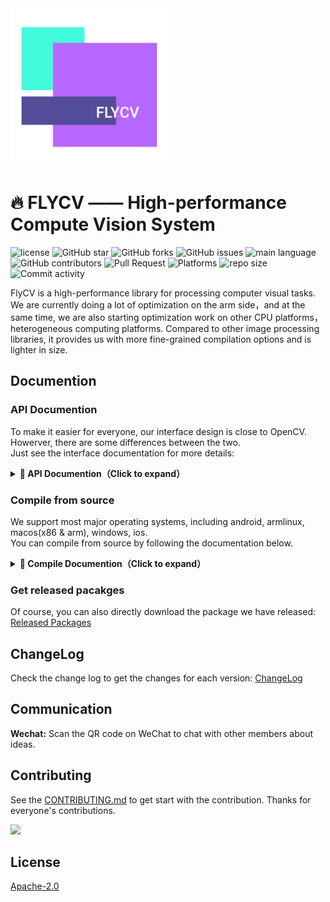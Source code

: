 <img width=50% src="docs/assets/logo_transparent.png"/>

# 🔥 FLYCV —— High-performance Compute Vision System

![license](https://img.shields.io/hexpm/l/plug?color=%2300CD66&logo=apache&style=flat)
![GitHub star](https://img.shields.io/github/stars/paddlepaddle/flycv?color=%23FFB90F&logo=github)
![GitHub forks](https://img.shields.io/github/forks/paddlepaddle/flycv?color=pink&logo=github)
![GitHub issues](https://img.shields.io/github/issues/paddlepaddle/flycv?color=%2377BFFF&logo=github)
![main language](https://img.shields.io/github/languages/top/paddlepaddle/flycv?color=%23EEE685&logo=c%2B%2B)
![GitHub contributors](https://img.shields.io/github/contributors/paddlepaddle/flycv?color=orange&logo=github)
![Pull Request](https://img.shields.io/github/issues-pr/paddlepaddle/flycv?color=FFDAB9&logo=github)
![Platforms](https://img.shields.io/static/v1?label=platforms&message=android|armlinux|windows|linux|ios&color=BBFFFF&logo=gnometerminal)
![repo size](https://img.shields.io/github/repo-size/paddlepaddle/flycv?color=E6E6FA&logo=files&logoColor=E6E6FA)
![Commit activity](https://img.shields.io/github/commit-activity/m/paddlepaddle/flycv?color=F0FFFF&logo=github)

FlyCV is a high-performance library for processing computer visual tasks. We are currently doing a lot of optimization on the arm side，and at the same time, we are also starting optimization work on other CPU platforms，heterogeneous computing platforms. Compared to other image processing libraries, it provides us with more fine-grained compilation options and is lighter in size.

## Documention

### API Documention
To make it easier for everyone, our interface design is close to OpenCV. Howerver, there are some differences between the two.
<br>
Just see the interface documentation for more details: 
<details close> <summary><style="font-size:100px"><b>📖 API Documention（Click to expand） </b></font></summary>
<br>

 - [:books: v1.0](docs/en/v1.0/api_docs/content.md)

</details>


### Compile from source
We support most major operating systems, including android, armlinux, macos(x86 & arm), windows, ios. 
<br>
You can compile from source by following the documentation below.
<br>

<details close> <summary><style="font-size:100px"><b>📖 Compile Documention（Click to expand） </b></font></summary>
<br>

 - [:books: v1.0](docs/en/v1.0/compile.md)

</details>

### Get released pacakges

Of course, you can also directly download the package we have released: [Released Packages](./)

## ChangeLog
Check the change log to get the changes for each version: [ChangeLog](docs/en/CHANGELOG.md)

## Communication
<b>Wechat:</b> Scan the QR code on WeChat to chat with other members about ideas.

## Contributing
See the [CONTRIBUTING.md](./CONTRIBUTING.md) to get start with the contribution. Thanks for everyone's contributions.

<a href="https://github.com/paddlepaddle/flycv/graphs/contributors">
  <img src="https://contrib.rocks/image?repo=paddlepaddle/flycv" />
</a>

## License
[Apache-2.0](./License)
